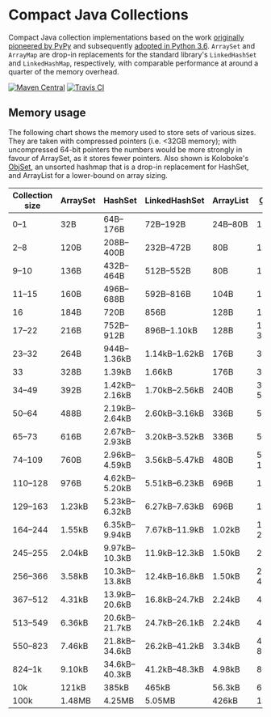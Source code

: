 # Compact Java Collections

Compact Java collection implementations based on the work
[originally pioneered by PyPy](https://morepypy.blogspot.co.uk/2015/01/faster-more-memory-efficient-and-more.html)
and subsequently [adopted in Python 3.6](https://docs.python.org/3.6/whatsnew/3.6.html#whatsnew36-compactdict).
`ArraySet` and `ArrayMap` are drop-in replacements for the standard
library's `LinkedHashSet` and `LinkedHashMap`, respectively, with comparable
performance at around a quarter of the memory overhead.

[![Maven Central](https://img.shields.io/maven-central/v/org.alicep/collect.svg)](http://mvnrepository.com/artifact/org.alicep/collect)
[![Travis CI](https://travis-ci.org/alicep-org/collect.svg?branch=master)](https://travis-ci.org/alicep-org/collect)

## Memory usage

The following chart shows the memory used to store sets of various sizes. They are taken with compressed pointers (i.e. <32GB memory); with uncompressed 64-bit pointers the numbers would be more strongly in favour of ArraySet, as it stores fewer pointers. Also shown is Koloboke's [ObjSet], an unsorted hashmap that is a drop-in replacement for HashSet, and ArrayList for a lower-bound on array sizing.

| Collection size | ArraySet |    HashSet    | LinkedHashSet | ArrayList |   [ObjSet]    |
| --------------- | -------- | ------------- | ------------- | --------- | ------------- |
|       0–1       |    32B   |    64B–176B   |    72B–192B   |  24B–80B  |      112B     |
|       2–8       |   120B   |   208B–400B   |   232B–472B   |    80B    |      112B     |
|       9–10      |   136B   |   432B–464B   |   512B–552B   |    80B    |      112B     |
|      11–15      |   160B   |   496B–688B   |   592B–816B   |    104B   |      176B     |
|        16       |   184B   |      720B     |      856B     |    128B   |      176B     |
|      17–22      |   216B   |   752B–912B   |  896B–1.10kB  |    128B   |   176B–304B   |
|      23–32      |   264B   |  944B–1.36kB  | 1.14kB–1.62kB |    176B   |      304B     |
|        33       |   328B   |     1.39kB    |     1.66kB    |    176B   |      304B     |
|      34–49      |   392B   | 1.42kB–2.16kB | 1.70kB–2.56kB |    240B   |   304B–560B   |
|      50–64      |   488B   | 2.19kB–2.64kB | 2.60kB–3.16kB |    336B   |      560B     |
|      65–73      |   616B   | 2.67kB–2.93kB | 3.20kB–3.52kB |    336B   |      560B     |
|      74–109     |   760B   | 2.96kB–4.59kB | 3.56kB–5.47kB |    480B   |  560B–1.07kB  |
|     110–128     |   976B   | 4.62kB–5.20kB | 5.51kB–6.23kB |    696B   |     1.07kB    |
|     129–163     |  1.23kB  | 5.23kB–6.32kB | 6.27kB–7.63kB |    696B   |     1.07kB    |
|     164–244     |  1.55kB  | 6.35kB–9.94kB | 7.67kB–11.9kB |   1.02kB  | 1.07kB–2.10kB |
|     245–255     |  2.04kB  | 9.97kB–10.3kB | 11.9kB–12.3kB |   1.50kB  |     2.10kB    |
|     256–366     |  3.58kB  | 10.3kB–13.8kB | 12.4kB–16.8kB |   1.50kB  | 2.10kB–4.14kB |
|     367–512     |  4.31kB  | 13.9kB–20.6kB | 16.8kB–24.7kB |   2.24kB  |     4.14kB    |
|     513–549     |  6.36kB  | 20.6kB–21.7kB | 24.7kB–26.1kB |   2.24kB  |     4.14kB    |
|     550–823     |  7.46kB  | 21.8kB–34.6kB | 26.2kB–41.2kB |   3.34kB  | 4.14kB–8.24kB |
|      824–1k     |  9.10kB  | 34.6kB–40.3kB | 41.2kB–48.3kB |   4.98kB  |     8.24kB    |
|       10k       |   121kB  |     385kB     |     465kB     |   56.3kB  |     65.6kB    |
|       100k      |  1.48MB  |     4.25MB    |     5.05MB    |   426kB   |     1.05MB    |

[ObjSet]: https://github.com/leventov/Koloboke
